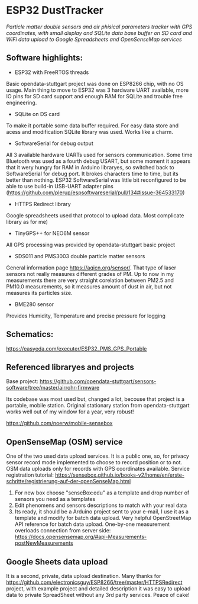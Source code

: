 # ESP32 DustTracker
*Particle matter double sensors and air phisical parameters tracker with GPS coordinates, with small display and SQLite data base buffer on SD card and WiFi data upload to Google Spreadsheets and OpenSenseMap services*

Software highlights:
---
* ESP32 with FreeRTOS threads

Basic opendata-stuttgart project was done on ESP8266 chip, with no OS usage. Main thing to move to ESP32 was 3 hardware UART available, more IO pins for SD card support and enough RAM for SQLite and trouble free engineering.
* SQLite on DS card

To make it portable some data buffer required. For easy data store and acess and modification SQLite library was used. Works like a charm. 
* SoftwareSerial for debug output

All 3 available hardware UARTs used for sensors communication. Some time Bluetooth was used as a fourth debug USART, but some moment it appears that it wery hungry for RAM in Arduino libraryes, so switched back to SoftwareSerial for debug port. It brokes characters time to time, but its better than nothing.
ESP32 SoftwareSerial was little bit reconfigured to be able to use build-in USB-UART adapter pins (https://github.com/plerup/espsoftwareserial/pull/134#issue-364533170)

* HTTPS Redirect library

Google spreadsheets used that protocol to upload data. Most complicate library as for me)
* TinyGPS++ for NEO6M sensor

All GPS processing was provided by opendata-stuttgart basic project
* SDS011 and PMS3003 double particle matter sensors

General information page https://aqicn.org/sensor/. That type of laser sensors not really measures different grades of PM. Up to now in my measurements there are very straight corelation between PM2.5 and PM10.0 measurements, so it measures amount of dust in air, but not measures its particles size.
* BME280 sensor

Provides Humidity, Temperature and precise pressure for logging

Schematics:
------------------------
https://easyeda.com/executer/ESP32_PMS_GPS_Portable


Referenced libraryes and projects
---

Base project:
https://github.com/opendata-stuttgart/sensors-software/tree/master/airrohr-firmware

Its codebase was most used but, changed a lot, becouse that project is a portable, mobile station.
Original stationary station from opendata-stuttgart works well out of my window for a year, very robust!

https://github.com/noerw/mobile-sensebox


OpenSenseMap (OSM) service
---------------------------------
One of the two used data upload services. It is a public one, so, for privacy sensor record mode implemented to choose to record position or to not. OSM data uploads only for records with GPS coordinates available.
Service registration tutorial:
https://sensebox.github.io/books-v2/home/en/erste-schritte/registrierung-auf-der-openSenseMap.html
1) For new box choose "senseBox:edu" as a template and drop number of sensors you need as a templates 
2) Edit phenomens and sensors descriptions to match with your real data
3) Its ready, it should be a Arduino project sent to your e-mail, I use it as a template and modify for batch data upload.
Very helpful OpenStreetMap API reference for batch data upload. One-by-one measurement overloads connection from server side:
https://docs.opensensemap.org/#api-Measurements-postNewMeasurements

Google Sheets data upload
---------------------------
It is a second, private, data upload destination. Many thanks for https://github.com/electronicsguy/ESP8266/tree/master/HTTPSRedirect project, with example project and detailed description it was easy to upload data to private SpreadSheet without any 3rd party services. Peace of cake!
